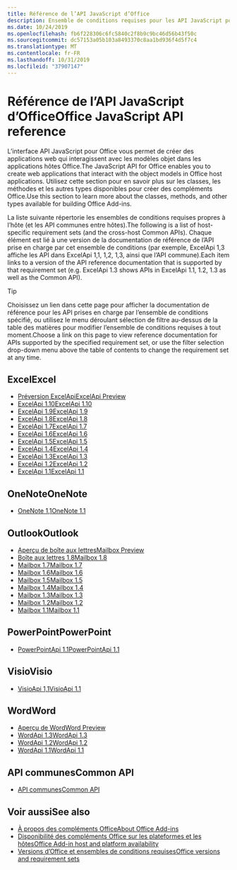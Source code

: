 ```yaml
---
title: Référence de l’API JavaScript d’Office
description: Ensemble de conditions requises pour les API JavaScript pour Office par hôte
ms.date: 10/24/2019
ms.openlocfilehash: fb6f228306c6fc5840c2f8b9c9bc46d56b43f50c
ms.sourcegitcommit: dc57153a05b103a8493370c8aa1bd936f4d5f7c4
ms.translationtype: MT
ms.contentlocale: fr-FR
ms.lasthandoff: 10/31/2019
ms.locfileid: "37907147"
---
```

# <a name="office-javascript-api-reference"></a><span data-ttu-id="19d21-103">Référence de l’API JavaScript d’Office</span><span class="sxs-lookup"><span data-stu-id="19d21-103">Office JavaScript API reference</span></span>

<span data-ttu-id="19d21-104">L’interface API JavaScript pour Office vous permet de créer des applications web qui interagissent avec les modèles objet dans les applications hôtes Office.</span><span class="sxs-lookup"><span data-stu-id="19d21-104">The JavaScript API for Office enables you to create web applications that interact with the object models in Office host applications.</span></span> <span data-ttu-id="19d21-105">Utilisez cette section pour en savoir plus sur les classes, les méthodes et les autres types disponibles pour créer des compléments Office.</span><span class="sxs-lookup"><span data-stu-id="19d21-105">Use this section to learn more about the classes, methods, and other types available for building Office Add-ins.</span></span>

<span data-ttu-id="19d21-106">La liste suivante répertorie les ensembles de conditions requises propres à l’hôte (et les API communes entre hôtes).</span><span class="sxs-lookup"><span data-stu-id="19d21-106">The following is a list of host-specific requirement sets (and the cross-host Common APIs).</span></span> <span data-ttu-id="19d21-107">Chaque élément est lié à une version de la documentation de référence de l’API prise en charge par cet ensemble de conditions (par exemple, ExcelApi 1,3 affiche les API dans ExcelApi 1,1, 1,2, 1,3, ainsi que l’API commune).</span><span class="sxs-lookup"><span data-stu-id="19d21-107">Each item links to a version of the API reference documentation that is supported by that requirement set (e.g. ExcelApi 1.3 shows APIs in ExcelApi 1.1, 1.2, 1.3 as well as the Common API).</span></span>

> [!TIP]
> <span data-ttu-id="19d21-108">Choisissez un lien dans cette page pour afficher la documentation de référence pour les API prises en charge par l’ensemble de conditions spécifié, ou utilisez le menu déroulant sélection de filtre au-dessus de la table des matières pour modifier l’ensemble de conditions requises à tout moment.</span><span class="sxs-lookup"><span data-stu-id="19d21-108">Choose a link on this page to view reference documentation for APIs supported by the specified requirement set, or use the filter selection drop-down menu above the table of contents to change the requirement set at any time.</span></span>

## <a name="excel"></a><span data-ttu-id="19d21-109">Excel</span><span class="sxs-lookup"><span data-stu-id="19d21-109">Excel</span></span>

- [<span data-ttu-id="19d21-110">Préversion ExcelApi</span><span class="sxs-lookup"><span data-stu-id="19d21-110">ExcelApi Preview</span></span>](/javascript/api/excel?view=excel-js-preview)
- [<span data-ttu-id="19d21-111">ExcelApi 1.10</span><span class="sxs-lookup"><span data-stu-id="19d21-111">ExcelApi 1.10</span></span>](/javascript/api/excel?view=excel-js-1.10)
- [<span data-ttu-id="19d21-112">ExcelApi 1.9</span><span class="sxs-lookup"><span data-stu-id="19d21-112">ExcelApi 1.9</span></span>](/javascript/api/excel?view=excel-js-1.9)
- [<span data-ttu-id="19d21-113">ExcelApi 1.8</span><span class="sxs-lookup"><span data-stu-id="19d21-113">ExcelApi 1.8</span></span>](/javascript/api/excel?view=excel-js-1.8)
- [<span data-ttu-id="19d21-114">ExcelApi 1.7</span><span class="sxs-lookup"><span data-stu-id="19d21-114">ExcelApi 1.7</span></span>](/javascript/api/excel?view=excel-js-1.7)
- [<span data-ttu-id="19d21-115">ExcelApi 1.6</span><span class="sxs-lookup"><span data-stu-id="19d21-115">ExcelApi 1.6</span></span>](/javascript/api/excel?view=excel-js-1.6)
- [<span data-ttu-id="19d21-116">ExcelApi 1.5</span><span class="sxs-lookup"><span data-stu-id="19d21-116">ExcelApi 1.5</span></span>](/javascript/api/excel?view=excel-js-1.5)
- [<span data-ttu-id="19d21-117">ExcelApi 1.4</span><span class="sxs-lookup"><span data-stu-id="19d21-117">ExcelApi 1.4</span></span>](/javascript/api/excel?view=excel-js-1.4)
- [<span data-ttu-id="19d21-118">ExcelApi 1.3</span><span class="sxs-lookup"><span data-stu-id="19d21-118">ExcelApi 1.3</span></span>](/javascript/api/excel?view=excel-js-1.3)
- [<span data-ttu-id="19d21-119">ExcelApi 1.2</span><span class="sxs-lookup"><span data-stu-id="19d21-119">ExcelApi 1.2</span></span>](/javascript/api/excel?view=excel-js-1.2)
- [<span data-ttu-id="19d21-120">ExcelApi 1.1</span><span class="sxs-lookup"><span data-stu-id="19d21-120">ExcelApi 1.1</span></span>](/javascript/api/excel?view=excel-js-1.1)

## <a name="onenote"></a><span data-ttu-id="19d21-121">OneNote</span><span class="sxs-lookup"><span data-stu-id="19d21-121">OneNote</span></span>

- [<span data-ttu-id="19d21-122">OneNote 1,1</span><span class="sxs-lookup"><span data-stu-id="19d21-122">OneNote 1.1</span></span>](/javascript/api/onenote?view=onenote-js-1.1)

## <a name="outlook"></a><span data-ttu-id="19d21-123">Outlook</span><span class="sxs-lookup"><span data-stu-id="19d21-123">Outlook</span></span>

- [<span data-ttu-id="19d21-124">Aperçu de boîte aux lettres</span><span class="sxs-lookup"><span data-stu-id="19d21-124">Mailbox Preview</span></span>](/javascript/api/outlook?view=outlook-js-preview)
- [<span data-ttu-id="19d21-125">Boîte aux lettres 1,8</span><span class="sxs-lookup"><span data-stu-id="19d21-125">Mailbox 1.8</span></span>](/javascript/api/outlook?view=outlook-js-1.8)
- [<span data-ttu-id="19d21-126">Mailbox 1.7</span><span class="sxs-lookup"><span data-stu-id="19d21-126">Mailbox 1.7</span></span>](/javascript/api/outlook?view=outlook-js-1.7)
- [<span data-ttu-id="19d21-127">Mailbox 1.6</span><span class="sxs-lookup"><span data-stu-id="19d21-127">Mailbox 1.6</span></span>](/javascript/api/outlook?view=outlook-js-1.6)
- [<span data-ttu-id="19d21-128">Mailbox 1.5</span><span class="sxs-lookup"><span data-stu-id="19d21-128">Mailbox 1.5</span></span>](/javascript/api/outlook?view=outlook-js-1.5)
- [<span data-ttu-id="19d21-129">Mailbox 1.4</span><span class="sxs-lookup"><span data-stu-id="19d21-129">Mailbox 1.4</span></span>](/javascript/api/outlook?view=outlook-js-1.4)
- [<span data-ttu-id="19d21-130">Mailbox 1.3</span><span class="sxs-lookup"><span data-stu-id="19d21-130">Mailbox 1.3</span></span>](/javascript/api/outlook?view=outlook-js-1.3)
- [<span data-ttu-id="19d21-131">Mailbox 1.2</span><span class="sxs-lookup"><span data-stu-id="19d21-131">Mailbox 1.2</span></span>](/javascript/api/outlook?view=outlook-js-1.2)
- [<span data-ttu-id="19d21-132">Mailbox 1.1</span><span class="sxs-lookup"><span data-stu-id="19d21-132">Mailbox 1.1</span></span>](/javascript/api/outlook?view=outlook-js-1.1)

## <a name="powerpoint"></a><span data-ttu-id="19d21-133">PowerPoint</span><span class="sxs-lookup"><span data-stu-id="19d21-133">PowerPoint</span></span>

- [<span data-ttu-id="19d21-134">PowerPointApi 1.1</span><span class="sxs-lookup"><span data-stu-id="19d21-134">PowerPointApi 1.1</span></span>](/javascript/api/powerpoint?view=powerpoint-js-1.1)

## <a name="visio"></a><span data-ttu-id="19d21-135">Visio</span><span class="sxs-lookup"><span data-stu-id="19d21-135">Visio</span></span>

- [<span data-ttu-id="19d21-136">VisioApi 1,1</span><span class="sxs-lookup"><span data-stu-id="19d21-136">VisioApi 1.1</span></span>](/javascript/api/visio?view=visio-js-1.1)

## <a name="word"></a><span data-ttu-id="19d21-137">Word</span><span class="sxs-lookup"><span data-stu-id="19d21-137">Word</span></span>

- [<span data-ttu-id="19d21-138">Aperçu de Word</span><span class="sxs-lookup"><span data-stu-id="19d21-138">Word Preview</span></span>](/javascript/api/word?view=word-js-preview)
- [<span data-ttu-id="19d21-139">WordApi 1.3</span><span class="sxs-lookup"><span data-stu-id="19d21-139">WordApi 1.3</span></span>](/javascript/api/word?view=word-js-1.3)
- [<span data-ttu-id="19d21-140">WordApi 1.2</span><span class="sxs-lookup"><span data-stu-id="19d21-140">WordApi 1.2</span></span>](/javascript/api/word?view=word-js-1.2)
- [<span data-ttu-id="19d21-141">WordApi 1.1</span><span class="sxs-lookup"><span data-stu-id="19d21-141">WordApi 1.1</span></span>](/javascript/api/word?view=word-js-1.1)

## <a name="common-api"></a><span data-ttu-id="19d21-142">API communes</span><span class="sxs-lookup"><span data-stu-id="19d21-142">Common API</span></span>

- [<span data-ttu-id="19d21-143">API communes</span><span class="sxs-lookup"><span data-stu-id="19d21-143">Common API</span></span>](/javascript/api/office?view=common-js)

## <a name="see-also"></a><span data-ttu-id="19d21-144">Voir aussi</span><span class="sxs-lookup"><span data-stu-id="19d21-144">See also</span></span>

- [<span data-ttu-id="19d21-145">À propos des compléments Office</span><span class="sxs-lookup"><span data-stu-id="19d21-145">About Office Add-ins</span></span>](/office/dev/add-ins/overview)
- [<span data-ttu-id="19d21-146">Disponibilité des compléments Office sur les plateformes et les hôtes</span><span class="sxs-lookup"><span data-stu-id="19d21-146">Office Add-in host and platform availability</span></span>](/office/dev/add-ins/overview/office-add-in-availability)
- [<span data-ttu-id="19d21-147">Versions d’Office et ensembles de conditions requises</span><span class="sxs-lookup"><span data-stu-id="19d21-147">Office versions and requirement sets</span></span>](/office/dev/add-ins/develop/office-versions-and-requirement-sets)

